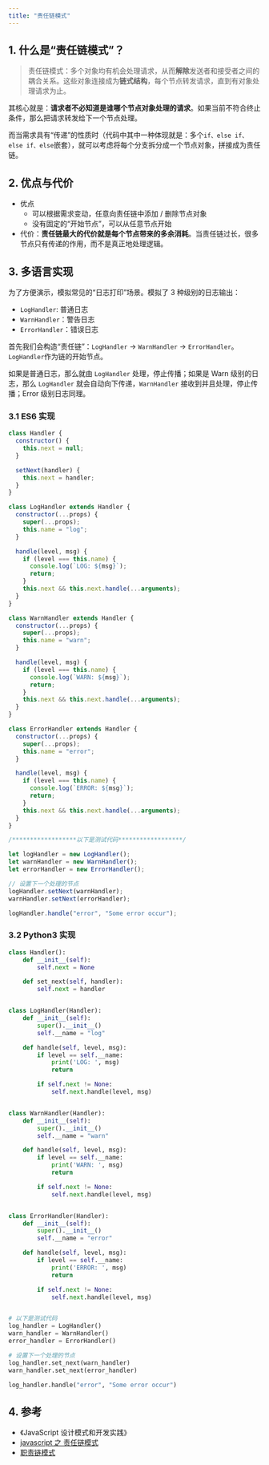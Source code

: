 ```yaml
---
title: "责任链模式"
---
```


## 1. 什么是“责任链模式”？

> 责任链模式：多个对象均有机会处理请求，从而**解除**发送者和接受者之间的耦合关系。这些对象连接成为**链式结构**，每个节点转发请求，直到有对象处理请求为止。

其核心就是：**请求者不必知道是谁哪个节点对象处理的请求**。如果当前不符合终止条件，那么把请求转发给下一个节点处理。

而当需求具有“传递”的性质时（代码中其中一种体现就是：多个`if、else if、else if、else`嵌套），就可以考虑将每个分支拆分成一个节点对象，拼接成为责任链。

## 2. 优点与代价

- 优点
  - 可以根据需求变动，任意向责任链中添加 / 删除节点对象
  - 没有固定的“开始节点”，可以从任意节点开始
- 代价：**责任链最大的代价就是每个节点带来的多余消耗**。当责任链过长，很多节点只有传递的作用，而不是真正地处理逻辑。

## 3. 多语言实现

为了方便演示，模拟常见的“日志打印”场景。模拟了 3 种级别的日志输出：

- `LogHandler`: 普通日志
- `WarnHandler`：警告日志
- `ErrorHandler`：错误日志

首先我们会构造“责任链”：`LogHandler` -> `WarnHandler` -> `ErrorHandler`。`LogHandler`作为链的开始节点。

如果是普通日志，那么就由 `LogHandler` 处理，停止传播；如果是 Warn 级别的日志，那么 `LogHandler` 就会自动向下传递，`WarnHandler` 接收到并且处理，停止传播；Error 级别日志同理。

### 3.1 ES6 实现

```javascript
class Handler {
  constructor() {
    this.next = null;
  }

  setNext(handler) {
    this.next = handler;
  }
}

class LogHandler extends Handler {
  constructor(...props) {
    super(...props);
    this.name = "log";
  }

  handle(level, msg) {
    if (level === this.name) {
      console.log(`LOG: ${msg}`);
      return;
    }
    this.next && this.next.handle(...arguments);
  }
}

class WarnHandler extends Handler {
  constructor(...props) {
    super(...props);
    this.name = "warn";
  }

  handle(level, msg) {
    if (level === this.name) {
      console.log(`WARN: ${msg}`);
      return;
    }
    this.next && this.next.handle(...arguments);
  }
}

class ErrorHandler extends Handler {
  constructor(...props) {
    super(...props);
    this.name = "error";
  }

  handle(level, msg) {
    if (level === this.name) {
      console.log(`ERROR: ${msg}`);
      return;
    }
    this.next && this.next.handle(...arguments);
  }
}

/******************以下是测试代码******************/

let logHandler = new LogHandler();
let warnHandler = new WarnHandler();
let errorHandler = new ErrorHandler();

// 设置下一个处理的节点
logHandler.setNext(warnHandler);
warnHandler.setNext(errorHandler);

logHandler.handle("error", "Some error occur");
```

### 3.2 Python3 实现

```python
class Handler():
    def __init__(self):
        self.next = None

    def set_next(self, handler):
        self.next = handler


class LogHandler(Handler):
    def __init__(self):
        super().__init__()
        self.__name = "log"

    def handle(self, level, msg):
        if level == self.__name:
            print('LOG: ', msg)
            return

        if self.next != None:
            self.next.handle(level, msg)


class WarnHandler(Handler):
    def __init__(self):
        super().__init__()
        self.__name = "warn"

    def handle(self, level, msg):
        if level == self.__name:
            print('WARN: ', msg)
            return

        if self.next != None:
            self.next.handle(level, msg)


class ErrorHandler(Handler):
    def __init__(self):
        super().__init__()
        self.__name = "error"

    def handle(self, level, msg):
        if level == self.__name:
            print('ERROR: ', msg)
            return

        if self.next != None:
            self.next.handle(level, msg)


# 以下是测试代码
log_handler = LogHandler()
warn_handler = WarnHandler()
error_handler = ErrorHandler()

# 设置下一个处理的节点
log_handler.set_next(warn_handler)
warn_handler.set_next(error_handler)

log_handler.handle("error", "Some error occur")
```

## 4. 参考

- 《JavaScript 设计模式和开发实践》
- [javascript 之 责任链模式](https://www.cnblogs.com/editor/p/5679552.html)
- [职责链模式](https://www.yiibai.com/python_design_patterns/python_design_patterns_chain_of_responsibility.html)
